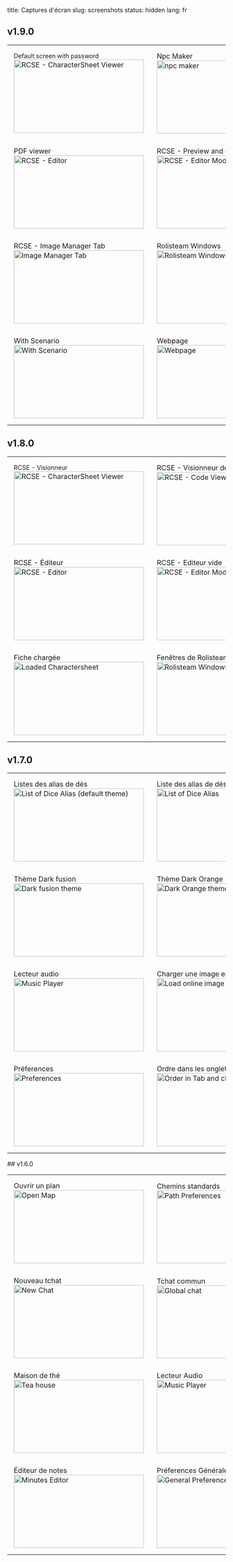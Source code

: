 title: Captures d'écran
slug: screenshots
status: hidden
lang: fr



## v1.9.0

<div class="view-content">

<table>

 <tbody>
         <tr style="padding: 15px;">
                 <td style="padding: 15px;">       
 <div>        <span style="font-size: 14px;">Default screen with password</span>  </div>  
 <div>        <div font-size: 14px;><a href="/images/screens/1.9.0/default_screen_password.jpg"><img  src="/images/screens/1.9.0/mini/default_screen_password-mini.jpg" width="300" height="169" alt="RCSE - CharacterSheet Viewer" /></a></div>  </div>          </td>
                 <td style="padding: 15px;">

 <div >        <span font-size: 14px;>Npc Maker</span>  </div>  
 <div >        <div font-size: 14px;><a href="/images/screens/1.9.0/npcmaker.jpg"><img  src="/images/screens/1.9.0/mini/npcmaker-mini.jpg" width="300" height="169" alt="npc maker" /></a></div>  </div>          </td>
</tr>
<tr>
<td style="padding: 15px;">

 <div >        <span font-size: 14px;>PDF viewer</span>  </div>  
 <div >        <div font-size: 14px;><a href="/images/screens/1.9.0/pdf_viewer.jpg"><img  src="/images/screens/1.9.0/mini/pdf_viewer-mini.jpg" width="300" height="169" alt="RCSE - Editor" /></a></div>  </div>          </td>


<td style="padding: 15px;">

 <div >        <span font-size: 14px;>RCSE - Preview and code side by side</span>  </div>  
 <div >        <div font-size: 14px;><a href="/images/screens/1.9.0/rcse_code_preview.jpg"><img  src="/images/screens/1.9.0/mini/rcse_code_preview-mini.jpg" width="300" height="169" alt="RCSE - Editor Mode Empty" /></a></div>  </div>          </td>
</tr>
<tr>
<td style="padding: 15px;">

 <div >        <span font-size: 14px;>RCSE - Image Manager Tab</span>  </div>  
 <div >        <div font-size: 14px;><a href="/images/screens/1.9.0/rcse_image_editor.jpg"><img  src="/images/screens/1.9.0/mini/rcse_image_editor-mini.jpg" width="300" height="169" alt="Image Manager Tab" /></a></div>  </div>          </td>
                 <td style="padding: 15px;">

 <div >        <span font-size: 14px;>Rolisteam Windows</span>  </div>  
 <div >        <div font-size: 14px;><a href="/images/screens/1.9.0/rcse_sheet.jpg"><img  src="/images/screens/1.9.0/mini/rcse_sheet-mini.jpg" width="300" height="169" alt="Rolisteam Windows" /></a></div>  </div>          </td>
        </tr>
        <tr>
             <td style="padding: 15px;">
              <div >        <span font-size: 14px;>With Scenario</span>  </div>  
              <div >        <div font-size: 14px;><a href="/images/screens/1.9.0/scenario_open.jpg"><img  src="/images/screens/1.9.0/mini/scenario_open-mini.jpg" width="300" height="169" alt="With Scenario" /></a></div>  </div>          </td>
                              <td style="padding: 15px;">
              <div >        <span font-size: 14px;>Webpage</span>  </div>  
              <div >        <div font-size: 14px;><a href="/images/screens/1.9.0/webpage_viewer.jpg"><img  src="/images/screens/1.9.0/mini/webpage_viewer-mini.jpg" width="300" height="169" alt="Webpage" /></a></div>  </div>          </td>
          </tr>
     </tbody>
</table>

</div>




## v1.8.0
 <div class="view-content">

<table>

  <tbody>
          <tr style="padding: 15px;">
                  <td style="padding: 15px;">       
  <div>        <span style="font-size: 14px;">RCSE - Visionneur</span>  </div>  
  <div>        <div font-size: 14px;><a href="/images/rcse_charactersheet.png"><img  src="/images/thumbs/rcse_charactersheet.png?itok=Qti_RR57" width="300" height="169" alt="RCSE - CharacterSheet Viewer" /></a></div>  </div>          </td>
                  <td style="padding: 15px;">

  <div >        <span font-size: 14px;>RCSE - Visionneur de code</span>  </div>  
  <div >        <div font-size: 14px;><a href="/images/rcse_codetab.png"><img  src="/images/thumbs/rcse_codetab.png?itok=z1PEq0ST" width="300" height="169" alt="RCSE - Code Viewer" /></a></div>  </div>          </td>
</tr>
<tr>
<td style="padding: 15px;">

  <div >        <span font-size: 14px;>RCSE - Éditeur</span>  </div>  
  <div >        <div font-size: 14px;><a href="/images/rcse_editionMode.png"><img  src="/images/thumbs/rcse_editionMode.png?itok=-GeuuGTj" width="300" height="169" alt="RCSE - Editor" /></a></div>  </div>          </td>


<td style="padding: 15px;">

  <div >        <span font-size: 14px;>RCSE - Editeur vide</span>  </div>  
  <div >        <div font-size: 14px;><a href="/images/rcse_vide.png"><img  src="/images/thumbs/rcse_vide.png?itok=a89e2rzW" width="300" height="169" alt="RCSE - Editor Mode Empty" /></a></div>  </div>          </td>
</tr>
<tr>
<td style="padding: 15px;">

  <div >        <span font-size: 14px;>Fiche chargée</span>  </div>  
  <div >        <div font-size: 14px;><a href="/images/charactersheet.png"><img  src="/images/thumbs/charactersheet.png?itok=udApIS0d" width="300" height="169" alt="Loaded Charactersheet" /></a></div>  </div>          </td>
                  <td style="padding: 15px;">

  <div >        <span font-size: 14px;>Fenêtres de Rolisteam</span>  </div>  
  <div >        <div font-size: 14px;><a href="/images/Rolisteam%20screen%20krom.png"><img  src="/images/thumbs/Rolisteam%20screen%20krom.png?itok=ACW0qxHy" width="300" height="169" alt="Rolisteam Windows" /></a></div>  </div>          </td>
              </tr>
      </tbody>
</table>

</div>

## v1.7.0

<table>

  <tbody>
          <tr >
                  <td style="padding: 15px;">

  <div >        <span font-size: 14px;>Listes des alias de dés</span>  </div>  
  <div >        <div font-size: 14px;><a href="/images/AliasWhite.jpg"><img  src="/images/thumbs/AliasWhite.jpg?itok=RQ7SpnOG" width="300" height="169" alt="List of Dice Alias (default theme)" /></a></div>  </div>          </td>
                  <td style="padding: 15px;">

  <div >        <span font-size: 14px;>Liste des alias de dés (sombre)</span>  </div>  
  <div >        <div font-size: 14px;><a href="/images/AliasDark.jpg"><img  src="/images/thumbs/AliasDark.jpg?itok=MRNLm0nM" width="300" height="169" alt="List of Dice Alias" /></a></div>  </div>          </td>
</tr>
<tr>
<td style="padding: 15px;">

  <div >        <span font-size: 14px;>Thème Dark fusion</span>  </div>
  <div >        <div font-size: 14px;><a href="/images/darkfusiontheme.jpg"><img  src="/images/thumbs/darkfusiontheme.jpg?itok=h__8rhl4" width="300" height="169" alt="Dark fusion theme" /></a></div>  </div>          </td>
                  <td style="padding: 15px;">

  <div >        <span font-size: 14px;>Thème Dark Orange</span>  </div>
  <div >        <div font-size: 14px;><a href="/images/darkorangeSkin.jpg"><img  src="/images/thumbs/darkorangeSkin.jpg" width="300" height="169" alt="Dark Orange theme" /></a></div>  </div>          </td>
</tr>
<tr>
                  <td style="padding: 15px;">

  <div >        <span font-size: 14px;>Lecteur audio</span>  </div>
  <div >        <div font-size: 14px;><a href="/images/music_screen.jpg"><img  src="/images/thumbs/music_screen.jpg" width="300" height="169" alt="Music Player" /></a></div>  </div>          </td>
                  <td style="padding: 15px;">

  <div >        <span font-size: 14px;>Charger une image en ligne</span>  </div>
  <div >        <div font-size: 14px;><a href="/images/OnLineImage.jpg"><img  src="/images/thumbs/OnLineImage.jpg" width="300" height="169" alt="Load online image" /></a></div>  </div>          </td>
</tr>
<tr>
<td style="padding: 15px;">
  <div >        <span font-size: 14px;>Préferences</span>  </div>
  <div >        <div font-size: 14px;><a href="/images/preferences.jpg"><img  src="/images/thumbs/preferences.jpg" width="300" height="169" alt="Preferences" /></a></div>  </div>          </td>
                  <td style="padding: 15px;">

  <div >        <span font-size: 14px;>Ordre dans les onglets et liens clickable</span>  </div>
  <div >        <div font-size: 14px;><a href="/images/tabLink.jpg"><img  src="/images/thumbs/tabLink.jpg" width="300" height="169" alt="Order in Tab and clickable link" /></a></div>  </div>          </td>
              </tr>
      </tbody>
</table>
## v1.6.0
<table>

  <tbody>
          <tr >
                  <td style="padding: 15px;">
  <div >        <span font-size: 14px;>Ouvrir un plan</span>  </div>
  <div >        <div font-size: 14px;><a href="/images/openMap_0.jpg"><img  src="/images/thumbs/openMap_0.jpg" width="300" height="169" alt="Open Map" /></a></div>  </div>          </td>
                  <td style="padding: 15px;">

  <div >        <span font-size: 14px;>Chemins standards</span>  </div>
  <div >        <div font-size: 14px;><a href="/images/PathPreferences_0.jpg"><img  src="/images/thumbs/PathPreferences_0.jpg" width="300" height="168" alt="Path Preferences" /></a></div>  </div>          </td>
</tr>
<tr>
<td style="padding: 15px;">

  <div >        <span font-size: 14px;>Nouveau tchat</span>  </div>
  <div >        <div font-size: 14px;><a href="/images/NewChat_0.jpg"><img  src="/images/thumbs/NewChat_0.jpg" width="300" height="169" alt="New Chat" /></a></div>  </div>          </td>
                  <td style="padding: 15px;">

  <div >        <span font-size: 14px;>Tchat commun</span>  </div>  
  <div >        <div font-size: 14px;><a href="/images/globalChat_0.jpg"><img  src="/images/thumbs/globalChat_0.jpg" width="300" height="168" alt="Global chat" /></a></div>  </div>          </td>
              </tr>
          <tr >
                  <td style="padding: 15px;">

  <div >        <span font-size: 14px;>Maison de thé</span>  </div>  
  <div >        <div font-size: 14px;><a href="/images/thehouse_0.jpg"><img  src="/images/thumbs/thehouse_0.jpg" width="300" height="169" alt="Tea house" /></a></div>  </div>          </td>
                  <td style="padding: 15px;">

  <div >        <span font-size: 14px;>Lecteur Audio</span>  </div>  
  <div >        <div font-size: 14px;><a href="/images/MusicPlayer_0.jpg"><img  src="/images/thumbs/MusicPlayer_0.jpg" width="300" height="169" alt="Music Player" /></a></div>  </div>          </td>
</tr>
<tr>
<td style="padding: 15px;">

  <div >        <span font-size: 14px;>Éditeur de notes</span>  </div>  
  <div >        <div font-size: 14px;><a href="/images/minutesEditor_0.jpg"><img  src="/images/thumbs/minutesEditor_0.jpg" width="300" height="169" alt="Minutes Editor" /></a></div>  </div>          </td>
                  <td style="padding: 15px;">

  <div >        <span font-size: 14px;>Préferences Générales</span>  </div>  
  <div >        <div font-size: 14px;><a href="/images/generalPreferences_0.jpg"><img  src="/images/thumbs/generalPreferences_0.jpg" width="300" height="169" alt="General Preferences" /></a></div>  </div>          </td>
              </tr>
      </tbody>
</table>
